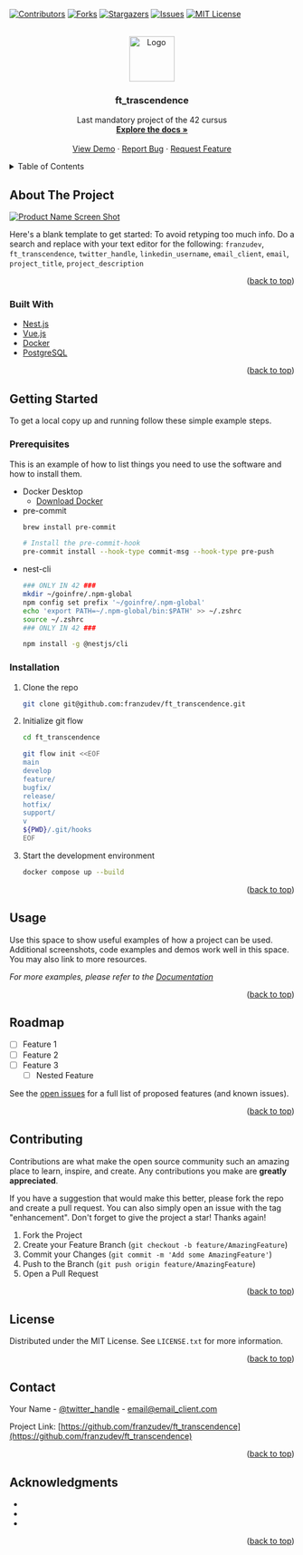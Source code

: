 <div id="top"></div>



<!-- PROJECT SHIELDS -->
<!--
*** I'm using markdown "reference style" links for readability.
*** Reference links are enclosed in brackets [ ] instead of parentheses ( ).
*** See the bottom of this document for the declaration of the reference variables
*** for contributors-url, forks-url, etc. This is an optional, concise syntax you may use.
*** https://www.markdownguide.org/basic-syntax/#reference-style-links
-->
[![Contributors][contributors-shield]][contributors-url]
[![Forks][forks-shield]][forks-url]
[![Stargazers][stars-shield]][stars-url]
[![Issues][issues-shield]][issues-url]
[![MIT License][license-shield]][license-url]

[//]: # ([![LinkedIn][linkedin-shield]][linkedin-url])



<!-- PROJECT LOGO -->
<br />
<div align="center">
  <a href="https://github.com/franzudev/ft_transcendence">
    <img src="images/logo.png" alt="Logo" width="80" height="80">
  </a>

<h3 align="center">ft_trascendence</h3>

  <p align="center">
    Last mandatory project of the 42 cursus
    <br />
    <a href="https://github.com/franzudev/ft_transcendence"><strong>Explore the docs »</strong></a>
    <br />
    <br />
    <a href="https://github.com/franzudev/ft_transcendence">View Demo</a>
    ·
    <a href="https://github.com/franzudev/ft_transcendence/issues">Report Bug</a>
    ·
    <a href="https://github.com/franzudev/ft_transcendence/issues">Request Feature</a>
  </p>
</div>



<!-- TABLE OF CONTENTS -->
<details>
  <summary>Table of Contents</summary>
  <ol>
    <li>
      <a href="#about-the-project">About The Project</a>
      <ul>
        <li><a href="#built-with">Built With</a></li>
      </ul>
    </li>
    <li>
      <a href="#getting-started">Getting Started</a>
      <ul>
        <li><a href="#prerequisites">Prerequisites</a></li>
        <li><a href="#installation">Installation</a></li>
      </ul>
    </li>
    <li><a href="#usage">Usage</a></li>
    <li><a href="#roadmap">Roadmap</a></li>
    <li><a href="#contributing">Contributing</a></li>
    <li><a href="#license">License</a></li>
    <li><a href="#contact">Contact</a></li>
    <li><a href="#acknowledgments">Acknowledgments</a></li>
  </ol>
</details>



<!-- ABOUT THE PROJECT -->
## About The Project

[![Product Name Screen Shot][product-screenshot]](https://example.com)

Here's a blank template to get started: To avoid retyping too much info. Do a search and replace with your text editor for the following: `franzudev`, `ft_transcendence`, `twitter_handle`, `linkedin_username`, `email_client`, `email`, `project_title`, `project_description`

<p align="right">(<a href="#top">back to top</a>)</p>



### Built With

* [Nest.js](https://nestjs.com/)
* [Vue.js](https://vuejs.org/)
* [Docker](https://docker.com/)
* [PostgreSQL](https://postgresql.org/)

<p align="right">(<a href="#top">back to top</a>)</p>



<!-- GETTING STARTED -->
## Getting Started
To get a local copy up and running follow these simple example steps.

### Prerequisites

This is an example of how to list things you need to use the software and how to install them.
* Docker Desktop
  * [Download Docker](https://www.docker.com/products/docker-desktop)
* pre-commit
  ```sh
  brew install pre-commit
  
  # Install the pre-commit-hook
  pre-commit install --hook-type commit-msg --hook-type pre-push
  
  ```
* nest-cli
  ```sh
  ### ONLY IN 42 ###
  mkdir ~/goinfre/.npm-global
  npm config set prefix '~/goinfre/.npm-global'
  echo 'export PATH=~/.npm-global/bin:$PATH' >> ~/.zshrc
  source ~/.zshrc
  ### ONLY IN 42 ###
  
  npm install -g @nestjs/cli
  ```

### Installation

1. Clone the repo
   ```sh
   git clone git@github.com:franzudev/ft_transcendence.git
   ```
2. Initialize git flow
   ```sh
   cd ft_transcendence

   git flow init <<EOF
   main
   develop
   feature/
   bugfix/
   release/
   hotfix/
   support/
   v
   ${PWD}/.git/hooks
   EOF
   ```
3. Start the development environment
   ```sh
   docker compose up --build
   ```

<p align="right">(<a href="#top">back to top</a>)</p>



<!-- USAGE EXAMPLES -->
## Usage

Use this space to show useful examples of how a project can be used. Additional screenshots, code examples and demos work well in this space. You may also link to more resources.

_For more examples, please refer to the [Documentation](https://example.com)_

<p align="right">(<a href="#top">back to top</a>)</p>



<!-- ROADMAP -->
## Roadmap

- [ ] Feature 1
- [ ] Feature 2
- [ ] Feature 3
    - [ ] Nested Feature

See the [open issues](https://github.com/franzudev/ft_transcendence/issues) for a full list of proposed features (and known issues).

<p align="right">(<a href="#top">back to top</a>)</p>



<!-- CONTRIBUTING -->
## Contributing

Contributions are what make the open source community such an amazing place to learn, inspire, and create. Any contributions you make are **greatly appreciated**.

If you have a suggestion that would make this better, please fork the repo and create a pull request. You can also simply open an issue with the tag "enhancement".
Don't forget to give the project a star! Thanks again!

1. Fork the Project
2. Create your Feature Branch (`git checkout -b feature/AmazingFeature`)
3. Commit your Changes (`git commit -m 'Add some AmazingFeature'`)
4. Push to the Branch (`git push origin feature/AmazingFeature`)
5. Open a Pull Request

<p align="right">(<a href="#top">back to top</a>)</p>



<!-- LICENSE -->
## License

Distributed under the MIT License. See `LICENSE.txt` for more information.

<p align="right">(<a href="#top">back to top</a>)</p>



<!-- CONTACT -->
## Contact

Your Name - [@twitter_handle](https://twitter.com/twitter_handle) - email@email_client.com

Project Link: [https://github.com/franzudev/ft_transcendence](https://github.com/franzudev/ft_transcendence)

<p align="right">(<a href="#top">back to top</a>)</p>



<!-- ACKNOWLEDGMENTS -->
## Acknowledgments

* []()
* []()
* []()

<p align="right">(<a href="#top">back to top</a>)</p>



<!-- MARKDOWN LINKS & IMAGES -->
<!-- https://www.markdownguide.org/basic-syntax/#reference-style-links -->
[contributors-shield]: https://img.shields.io/github/contributors/franzudev/ft_transcendence.svg?style=for-the-badge
[contributors-url]: https://github.com/franzudev/ft_transcendence/graphs/contributors
[forks-shield]: https://img.shields.io/github/forks/franzudev/ft_transcendence.svg?style=for-the-badge
[forks-url]: https://github.com/franzudev/ft_transcendence/network/members
[stars-shield]: https://img.shields.io/github/stars/franzudev/ft_transcendence.svg?style=for-the-badge
[stars-url]: https://github.com/franzudev/ft_transcendence/stargazers
[issues-shield]: https://img.shields.io/github/issues/franzudev/ft_transcendence.svg?style=for-the-badge
[issues-url]: https://github.com/franzudev/ft_transcendence/issues
[license-shield]: https://img.shields.io/github/license/franzudev/ft_transcendence.svg?style=for-the-badge
[license-url]: https://github.com/franzudev/ft_transcendence/blob/master/LICENSE.txt
[linkedin-shield]: https://img.shields.io/badge/-LinkedIn-black.svg?style=for-the-badge&logo=linkedin&colorB=555
[linkedin-url]: https://linkedin.com/in/linkedin_username
[product-screenshot]: images/screenshot.png
